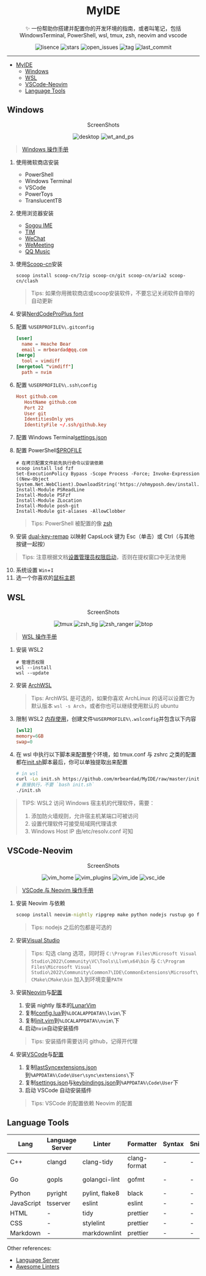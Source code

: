 <div align="center">

# MyIDE

✨ 一份帮助你搭建并配置你的开发环境的指南，或者叫笔记，包括 WindowsTerminal, PowerShell, wsl, tmux, zsh, neovim and vscode

![lisence](https://img.shields.io/github/license/mrbeardad/MyIDE?style=for-the-badge&color=brightgreen)
![stars](https://img.shields.io/github/stars/mrbeardad/MyIDE?style=for-the-badge&color=yellow)
![open_issues](https://img.shields.io/github/issues/mrbeardad/MyIDE?style=for-the-badge&color=orange)
![tag](https://img.shields.io/github/v/tag/mrbeardad/MyIDE?style=for-the-badge)
![last_commit](https://img.shields.io/github/last-commit/mrbeardad/MyIDE?style=for-the-badge&color=blueviolet)

</div>

---

- [MyIDE](#myide)
  - [Windows](#windows)
  - [WSL](#wsl)
  - [VSCode-Neovim](#vscode-neovim)
  - [Language Tools](#language-tools)

## Windows

<div align="center">

ScreenShots

![desktop](images/desktop.png)
![wt_and_ps](images/wt_and_ps.png)

</div>

> [Windows 操作手册](windows.md)

1. 使用微软商店安装
   - PowerShell
   - Windows Terminal
   - VSCode
   - PowerToys
   - TranslucentTB
2. 使用浏览器安装
   - [Sogou IME](https://pinyin.sogou.com/)
   - [TIM](https://tim.qq.com)
   - [WeChat](https://pc.weixin.qq.com/?lang=zh_CN)
   - [WeMeeting](https://meeting.tencent.com/download-center.html)
   - [QQ Music](https://y.qq.com/download/index.html)
3. 使用[Scoop-cn](https://github.com/duzyn/scoop-cn)安装

   ```pwsh
   scoop install scoop-cn/7zip scoop-cn/git scoop-cn/aria2 scoop-cn/clash
   ```

   > Tips: 如果你用微软商店或scoop安装软件，不要忘记关闭软件自带的自动更新

4. 安装[NerdCodeProPlus font](fonts/)
5. 配置 `%USERPROFILE%\.gitconfig`

   ```conf
   [user]
     name = Heache Bear
     email = mrbeardad@qq.com
   [merge]
     tool = vimdiff
   [mergetool "vimdiff"]
     path = nvim
   ```

6. 配置 `%USERPROFILE%\.ssh\config`

   ```conf
   Host github.com
      HostName github.com
      Port 22
      User git
      IdentitiesOnly yes
      IdentityFile ~/.ssh/github.key
   ```

7. 配置 Windows Terminal[settings.json](wt/settings.json)
8. 配置 PowerShell[$PROFILE](ps/Microsoft.PowerShell_profile.ps1)

   ```pwsh
   # 在拷贝配置文件前先执行命令以安装依赖
   scoop install lsd fzf
   Set-ExecutionPolicy Bypass -Scope Process -Force; Invoke-Expression ((New-Object System.Net.WebClient).DownloadString('https://ohmyposh.dev/install.ps1'))
   Install-Module PSReadLine
   Install-Module PSFzf
   Install-Module ZLocation
   Install-Module posh-git
   Install-Module git-aliases -AllowClobber
   ```

   > Tips: PowerShell 被配置的像 [zsh](wsl.md)

9. 安装 [dual-key-remap](https://github.com/ililim/dual-key-remap/releases) 以映射 CapsLock 键为 Esc（单击）或 Ctrl（与其他按键一起按）

> Tips: 注意根据文档[设置管理员权限启动](https://github.com/ililim/dual-key-remap#administrator-access)，否则在提权窗口中无法使用

10. 系统设置 `Win`+`I`
11. 选一个你喜欢的[鼠标主题](https://zhutix.com/tag/cursors/)

## WSL

<div align="center">

ScreenShots

![tmux](images/tmux.png)
![zsh_tig](images/zsh_tig.png)
![zsh_ranger](images/zsh_ranger.png)
![btop](images/btop.png)

</div>

> [WSL 操作手册](wsl.md)

1. 安装 WSL2

   ```pwsh
   # 管理员权限
   wsl --install
   wsl --update
   ```

2. 安装 [ArchWSL](https://wsldl-pg.github.io/ArchW-docs/How-to-Setup/)

   > Tips: ArchWSL 是可选的，如果你喜欢 ArchLinux 的话可以设置它为默认版本 `wsl -s Arch`，或者你也可以继续使用默认的 ubuntu

3. 限制 WSL2 [内存使用](https://github.com/microsoft/WSL/issues/4166#issuecomment-526725261)，创建文件`%USERPROFILE%\.wslconfig`并包含以下内容

   ```toml
   [wsl2]
   memory=6GB
   swap=0
   ```

4. 在 wsl 中执行以下脚本来配置整个环境，如 tmux.conf 与 zshrc 之类的配置都在[init.sh](init.sh)脚本最后，你可以单独提取出来配置

   ```sh
   # in wsl
   curl -Lo init.sh https://github.com/mrbeardad/MyIDE/raw/master/init.sh
   # 直接执行，不要 `bash init.sh`
   ./init.sh
   ```

> TIPS: WSL2 访问 Windows 宿主机的代理软件，需要：
>
> 1. 添加防火墙规则，允许宿主机某端口可被访问
> 2. 设置代理软件可接受局域网代理请求
> 3. Windows Host IP 由/etc/resolv.conf 可知

## VSCode-Neovim

<div align="center">

ScreenShots

![vim_home](images/vim_home.png)
![vim_plugins](images/vim_plugins.png)
![vim_ide](images/vim_ide.png)
![vsc_ide](images/vsc_ide.png)

</div>

> [VSCode 与 Neovim 操作手册](vscode-neovim.md)

1. 安装 Neovim 与依赖

   ```cmd
   scoop install neovim-nightly ripgrep make python nodejs rustup go flutter
   ```

   > Tips: nodejs 之后的包都是可选的

2. 安装[Visual Studio](https://visualstudio.microsoft.com/vs/)

   > Tips: 勾选 clang 选项，同时将
   > `C:\Program Files\Microsoft Visual Studio\2022\Community\VC\Tools\Llvm\x64\bin` 与
   > `C:\Program Files\Microsoft Visual Studio\2022\Community\Common7\IDE\CommonExtensions\Microsoft\CMake\CMake\bin`
   > 加入到环境变量`PATH`

3. 安装[Neovim](https://github.com/neovim/neovim/releases/)与[配置](./neovim/)

   1. 安装 nightly 版本的[LunarVim](https://www.lunarvim.org/docs/master/installation)
   2. 复制[config.lua](./neovim/config.lua)到`%LOCALAPPDATA%\lvim\`下
   3. 复制[init.vim](./neovim/init.vim)到`%LOCALAPPDATA%\nvim\`下
   4. 启动`nvim`自动安装插件

   > Tips: 安装插件需要访问 github，记得开代理

4. 安装[VSCode](https://code.visualstudio.com/download)与[配置](./vscode/)

   1. 复制[lastSyncextensions.json](vscode/lastSyncextensions.json)到`%APPDATA%\Code\User\sync\extensions\`下
   2. 复制[settings.json](vscode/settings.json)与[keybindings.json](vscode/keybindings.json)到`%APPDATA%\Code\User`下
   3. 启动 VSCode 自动安装插件

   > Tips: VSCode 的配置依赖 Neovim 的配置

## Language Tools

| Lang       | Language Server | Linter         | Formatter    | Syntax | Snippets | Debugger | Build    | Doc     | Test    | Prof       |
| ---------- | --------------- | -------------- | ------------ | ------ | -------- | -------- | -------- | ------- | ------- | ---------- |
| C++        | clangd          | clang-tidy     | clang-format | -      | -        | lldb     | CMake    | Doxygen | gtest   | gperftools |
| Go         | gopls           | golangci-lint  | gofmt        | -      | -        | delve    | go-build | swag    | testify | go-prof    |
| Python     | pyright         | pylint, flake8 | black        | -      | -        | -        | -        | -       | -       | -          |
| JavaScript | tsserver        | eslint         | eslint       | -      | -        | -        | -        | -       | -       | -          |
| HTML       | -               | tidy           | prettier     | -      | -        | -        | -        | -       | -       | -          |
| CSS        | -               | stylelint      | prettier     | -      | -        | -        | -        | -       | -       | -          |
| Markdown   | -               | markdownlint   | prettier     | -      | -        | -        | -        | -       | -       | -          |

Other references:

- [Language Server](https://microsoft.github.io/language-server-protocol/implementors/servers/)
- [Awesome Linters](https://github.com/caramelomartins/awesome-linters)

